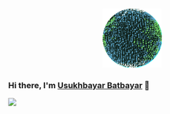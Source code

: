 <p align="center">
  <img src="https://github.com/unobatbayar/unobatbayar/blob/main/planet.gif?raw=true" width="120" />
</p>

### Hi there, I'm <a href="https://unobatbayar.github.io" target="_blank">Usukhbayar Batbayar</a> 👋

<div>
  <img src="https://skillicons.dev/icons?i=docker,apple,unity,reactivex,swift,nextjs,ts,tailwind,py,fastapi,postgres" />
</div>
